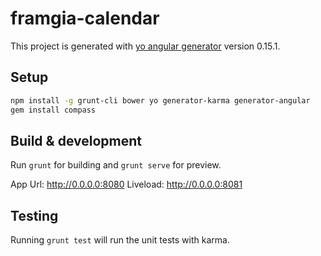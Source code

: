 # framgia-calendar

This project is generated with [yo angular generator](https://github.com/yeoman/generator-angular)
version 0.15.1.

## Setup

```bash
npm install -g grunt-cli bower yo generator-karma generator-angular
gem install compass
```

## Build & development

Run `grunt` for building and `grunt serve` for preview.

App Url: http://0.0.0.0:8080
Liveload: http://0.0.0.0:8081

## Testing

Running `grunt test` will run the unit tests with karma.
